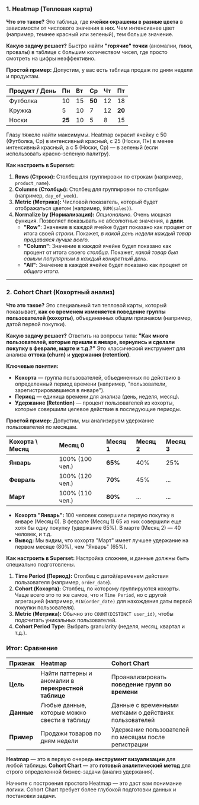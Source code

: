### 1. Heatmap (Тепловая карта)

**Что это такое?**
Это таблица, где **ячейки окрашены в разные цвета** в зависимости от числового значения в них. Чем интенсивнее цвет (например, темнее красный или зеленый), тем больше значение.

**Какую задачу решает?**
Быстро найти **"горячие" точки** (аномалии, пики, провалы) в таблице с большим количеством чисел, где просто смотреть на цифры неэффективно.

**Простой пример:**
Допустим, у вас есть таблица продаж по дням недели и продуктам.

| Продукт / День | Пн | Вт | Ср | Чт | Пт |
| :--- | :--- | :--- | :--- | :--- | :--- |
| Футболка | 10 | 15 | **50** | 12 | 18 |
| Кружка | 5 | 10 | 7 | 12 | **20** |
| Носки | **25** | 10 | 5 | 8 | 15 |

Глазу тяжело найти максимумы. Heatmap окрасит ячейку с 50 ($\text{Футболка, Ср}$) в интенсивный красный, с 25 ($\text{Носки, Пн}$) в менее интенсивный красный, а с 5 ($\text{Носки, Ср}$) — в зеленый (если использовать красно-зеленую палитру).

**Как настроить в Superset:**
1.  **Rows (Строки):** Столбец для группировки по строкам (например, `product_name`).
2.  **Columns (Столбцы):** Столбец для группировки по столбцам (например, `day_of_week`).
3.  **Metric (Метрика):** Числовой показатель, который будет отображаться цветом (например, `SUM(sales)`).
4.  **Normalize by (Нормализация):** *Опционально.* Очень мощная функция. Позволяет показывать не абсолютные значения, а **доли**.
    *   **"Row"**: Значение в каждой ячейке будет показано как процент от итога своей *строки*. Покажет, *в какой день недели каждый товар продавался лучше всего*.
    *   **"Column"**: Значение в каждой ячейке будет показано как процент от итога своего *столбца*. Покажет, *какой товар был самым популярным в каждый конкретный день*.
    *   **"All"**: Значение в каждой ячейке будет показано как процент от *общего итога*.

---

### 2. Cohort Chart (Кохортный анализ)

**Что это такое?**
Это специальный тип тепловой карты, который показывает, **как со временем изменяется поведение группы пользователей (кохорты)**, объединенных общим признаком (например, датой первой покупки).

**Какую задачу решает?**
Ответить на вопросы типа: **"Как много пользователей, которые пришли в январе, вернулись и сделали покупку в феврале, марте и т.д.?"** Это классический инструмент для анализа **оттока (churn)** и **удержания (retention)**.

**Ключевые понятия:**
*   **Кохорта** — группа пользователей, объединенных по действию в определенный период времени (например, "пользователи, зарегистрировавшиеся в январе").
*   **Период** — единица времени для анализа (день, неделя, месяц).
*   **Удержание (Retention)** — процент пользователей из кохорты, которые совершили целевое действие в последующие периоды.

**Простой пример:**
Допустим, мы анализируем удержание пользователей по месяцам.

| Кохорта \ Месяц | Месяц 0 | Месяц 1 | Месяц 2 | Месяц 3 |
| :--- | :--- | :--- | :--- | :--- |
| **Январь** | 100% (100 чел.) | **65%** | 40% | 25% |
| **Февраль** | 100% (120 чел.) | **70%** | 45% | ... |
| **Март** | 100% (110 чел.) | **80%** | ... | ... |

*   **Кохорта "Январь":** 100 человек совершили первую покупку в январе (Месяц 0). В феврале (Месяц 1) 65 из них совершили еще хотя бы одну покупку (удержание 65%). В марте (Месяц 2) — 40 человек, и т.д.
*   **Вывод:** Мы видим, что кохорта "Март" имеет лучшее удержание на первом месяце (80%), чем "Январь" (65%).

**Как настроить в Superset:**
Настройка сложнее, и данные должны быть специально подготовлены.
1.  **Time Period (Период):** Столбец с датой/временем действия пользователя (например, `order_date`).
2.  **Cohort (Кохорта):** Столбец, по которому группируются кохорты. Чаще всего это то же самое, что и `Time Period`, но с другой агрегацией (например, `MIN(order_date)` для нахождения даты первой покупки пользователя).
3.  **Metric (Метрика):** Обычно это `COUNT(DISTINCT user_id)`, чтобы подсчитать уникальных пользователей.
4.  **Cohort Period Type:** Выбрать granularity (неделя, месяц, квартал и т.д.).

### Итог: Сравнение

| Признак | Heatmap | Cohort Chart |
| :--- | :--- | :--- |
| **Цель** | Найти паттерны и аномалии в **перекрестной таблице** | Проанализировать **поведение групп во времени** |
| **Данные** | Любые данные, которые можно свести в таблицу | Данные с временными метками о действиях пользователей |
| **Пример** | Продажи товаров по дням недели | Удержание пользователей по месяцам после регистрации |

**Heatmap** — это в первую очередь **инструмент визуализации** для любой таблицы.
**Cohort Chart** — это **готовый аналитический метод** для строго определенной бизнес-задачи (анализ удержания).

Начните с построения простого Heatmap — это даст вам понимание логики. Cohort Chart требует более глубокой подготовки данных и постановки задачи.
